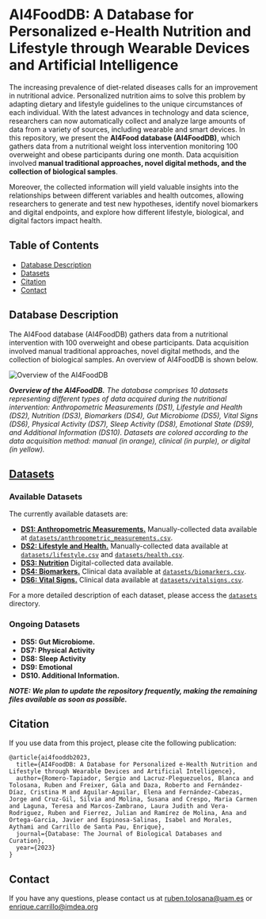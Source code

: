
# AI4FoodDB: A Database for Personalized e-Health Nutrition and Lifestyle through Wearable Devices and Artificial Intelligence

The increasing prevalence of diet-related diseases calls for an improvement in nutritional advice. Personalized nutrition aims to solve this problem by adapting dietary and lifestyle guidelines to the unique circumstances of each individual. With the latest advances in technology and data science, researchers can now automatically collect and analyze large amounts of data from a variety of sources, including wearable and smart devices. In this repository, we present the **AI4Food database (AI4FoodDB)**, which gathers data from a nutritional weight loss intervention monitoring 100 overweight and obese participants during one month. Data acquisition involved **manual traditional approaches, novel digital methods, and the collection of biological samples**. 

Moreover, the collected information will yield valuable insights into the relationships between different variables and health outcomes, allowing researchers to generate and test new hypotheses, identify novel biomarkers and digital endpoints, and explore how different lifestyle, biological, and digital factors impact health. 

## Table of Contents
* [Database Description](#database-description)
* [Datasets](#datasets)
* [Citation](#citation)
* [Contact](#contact)

## Database Description
The AI4Food database (AI4FoodDB) gathers data from a nutritional intervention with 100 overweight and obese participants. Data acquisition involved manual traditional approaches, novel digital methods, and the collection of biological samples. An overview of AI4FoodDB is shown below.

![Overview of the AI4FoodDB](https://user-images.githubusercontent.com/129155966/228174005-b2bddfcc-fd07-403b-a83b-8bc304e3b63f.svg)

***Overview of the AI4FoodDB.*** _The database comprises 10 datasets representing different types of data acquired during the nutritional intervention: Anthropometric Measurements (DS1), Lifestyle and Health (DS2), Nutrition (DS3), Biomarkers (DS4), Gut Microbiome (DS5), Vital Signs (DS6), Physical Activity (DS7), Sleep Activity (DS8), Emotional State (DS9), and Additional Information (DS10). Datasets are colored according to the data acquisition method: manual (in orange), clinical (in purple), or digital (in yellow)._

## [Datasets](datasets)
### Available Datasets
The currently available datasets are:
- [**DS1: Anthropometric Measurements.**](datasets/DS1_AnthropometricMeasurements) Manually-collected data available at [`datasets/anthropometric_measurements.csv`](datasets/DS1_AnthropometricMeasurements/anthropometric_measurements.csv).
- [**DS2: Lifestyle and Health.**](datasets/DS2_LifestyleHealth) Manually-collected data available at [`datasets/lifestyle.csv`](datasets/DS2_LifestyleHealth/lifestyle.csv) and [`datasets/health.csv`](datasets/DS2_LifestyleHealth/health.csv).
- [**DS3: Nutrition**](datasets/DS3_Nutrition) Digital-collected data available.
- [**DS4: Biomarkers.**](datasets/DS4_Biomarkers) Clinical data available at [`datasets/biomarkers.csv`](datasets/DS4_Biomarkers/biomarkers.csv). 
- [**DS6: Vital Signs.**](datasets/DS6_VitalSigns) Clinical data available at [`datasets/vitalsigns.csv`](datasets/DS6_VitalSigns/vitalsigns.csv). 

For a more detailed description of each dataset, please access the [`datasets`](datasets) directory.

### Ongoing Datasets
- **DS5: Gut Microbiome.**
- **DS7: Physical Activity**
- **DS8: Sleep Activity**
- **DS9: Emotional**
- **DS10. Additional Information.**

***NOTE: We plan to update the repository frequently, making the remaining files available as soon as possible.***

## Citation
If you use data from this project, please cite the following publication:

```
@article{ai4fooddb2023,
  title={AI4FoodDB: A Database for Personalized e-Health Nutrition and Lifestyle through Wearable Devices and Artificial Intelligence},
  author={Romero-Tapiador, Sergio and Lacruz-Pleguezuelos, Blanca and Tolosana, Ruben and Freixer, Gala and Daza, Roberto and Fernández-Díaz, Cristina M and Aguilar-Aguilar, Elena and Fernández-Cabezas, Jorge and Cruz-Gil, Silvia and Molina, Susana and Crespo, Maria Carmen and Laguna, Teresa and Marcos-Zambrano, Laura Judith and Vera-Rodriguez, Ruben and Fierrez, Julian and Ramírez de Molina, Ana and Ortega-Garcia, Javier and Espinosa-Salinas, Isabel and Morales, Aythami and Carrillo de Santa Pau, Enrique},
  journal={Database: The Journal of Biological Databases and Curation},
  year={2023}
}
```


## Contact
If you have any questions, please contact us at ruben.tolosana@uam.es or enrique.carrillo@imdea.org
